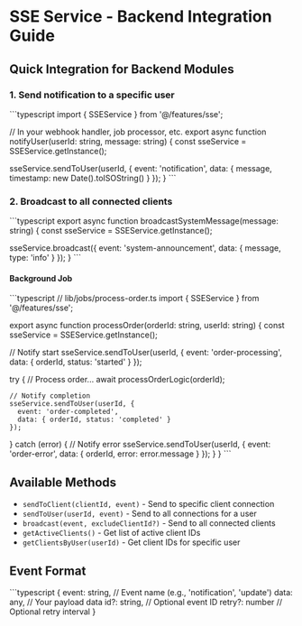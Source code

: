 # SSE Service - Backend Integration Guide

## Quick Integration for Backend Modules

### 1. Send notification to a specific user

\`\`\`typescript
import { SSEService } from '@/features/sse';

// In your webhook handler, job processor, etc.
export async function notifyUser(userId: string, message: string) {
const sseService = SSEService.getInstance();

sseService.sendToUser(userId, {
event: 'notification',
data: {
message,
timestamp: new Date().toISOString()
}
});
}
\`\`\`

### 2. Broadcast to all connected clients

\`\`\`typescript
export async function broadcastSystemMessage(message: string) {
const sseService = SSEService.getInstance();

sseService.broadcast({
event: 'system-announcement',
data: { message, type: 'info' }
});
}
\`\`\`

#### Background Job

\`\`\`typescript
// lib/jobs/process-order.ts
import { SSEService } from '@/features/sse';

export async function processOrder(orderId: string, userId: string) {
const sseService = SSEService.getInstance();

// Notify start
sseService.sendToUser(userId, {
event: 'order-processing',
data: { orderId, status: 'started' }
});

try {
// Process order...
await processOrderLogic(orderId);

    // Notify completion
    sseService.sendToUser(userId, {
      event: 'order-completed',
      data: { orderId, status: 'completed' }
    });

} catch (error) {
// Notify error
sseService.sendToUser(userId, {
event: 'order-error',
data: { orderId, error: error.message }
});
}
}
\`\`\`

## Available Methods

- `sendToClient(clientId, event)` - Send to specific client connection
- `sendToUser(userId, event)` - Send to all connections for a user
- `broadcast(event, excludeClientId?)` - Send to all connected clients
- `getActiveClients()` - Get list of active client IDs
- `getClientsByUser(userId)` - Get client IDs for specific user

## Event Format

\`\`\`typescript
{
event: string, // Event name (e.g., 'notification', 'update')
data: any, // Your payload data
id?: string, // Optional event ID
retry?: number // Optional retry interval
}
